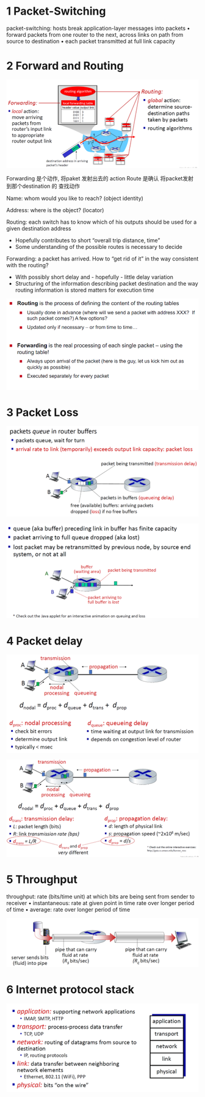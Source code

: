 

# 1 Packet-Switching


packet-switching: hosts break application-layer messages into packets
• forward packets from one router to the next, across links on path from source to destination
• each packet transmitted at full link capacity


# 2 Forward and Routing 


![](image/Pasted%20image%2020241021065302.png)

Forwarding 是个动作, 将paket 发射出去的 action
Route 是确认 将packet发射到那个destination 的 查找动作

Name: whom would you like to reach? (object identity)

Address: where is the object? (locator)

Routing: each switch has to know which of his outputs should be used for a given destination address
- Hopefully contributes to short “overall trip distance, time”
- Some understanding of the possible routes is necessary to decide

Forwarding: a packet has arrived. How to “get rid of it” in the way consistent with the routing?
- With possibly short delay and - hopefully - little delay variation
- Structuring of the information describing packet destination and the way routing information is stored matters for execution time

![](image/Pasted%20image%2020241028071854.png)

# 3 Packet Loss

![](image/Pasted%20image%2020241021065534.png)


![](image/Pasted%20image%2020241021065634.png)
# 4 Packet delay 

![](image/Pasted%20image%2020241021065557.png)


![](image/Pasted%20image%2020241021065616.png)



# 5 Throughput 

throughput: rate (bits/time unit) at which bits are being sent from sender to receiver
• instantaneous: rate at given point in time rate over longer period of time
• average: rate over longer period of time 

![](image/Pasted%20image%2020241021065744.png)

# 6 Internet protocol stack 


![](image/Pasted%20image%2020241021070030.png)




